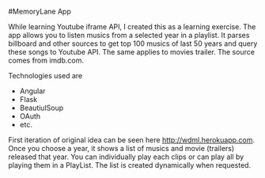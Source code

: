 #MemoryLane App

While learning Youtube iframe API, I created this as a learning exercise. The app allows you to listen musics from a selected year in a playlist. It parses billboard and other sources to get top 100 musics of last 50 years and query these songs to Youtube API. The same applies to movies trailer. The source comes from imdb.com.

Technologies used are 
* Angular
* Flask
* BeautiulSoup
* OAuth
* etc.

First iteration of original idea can be seen here http://wdml.herokuapp.com. Once you choose a year, it shows a list of musics and movie (trailers) released that year. You can individually play each clips or can play all by playing them in a PlayList. The list is created dynamically when requested.





